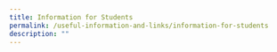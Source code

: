 ```yaml
---
title: Information for Students
permalink: /useful-information-and-links/information-for-students
description: ""
---
```

